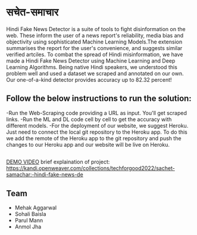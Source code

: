 # सचेत-समाचार
Hindi Fake News Detector is a suite of tools to fight disinformation on the web. These inform the user of a news report's reliability, media bias and objectivity using sophisticated Machine Learning Models.The extension summarises the report for the user's convenience, and suggests similar verified artciles.
To combat the spread of Hindi misinformation, we have made a Hindi Fake News Detector using Machine Learning and Deep Learning Algorithms. Being native Hindi speakers, we understood this problem well and used a dataset we scraped and annotated on our own. Our one-of-a-kind detector provides accuracy up to 82.32 percent!

## Follow the below instructions to run the solution:

-Run the Web-Scraping code providing a URL as input. You'll get scraped links.
-Run the ML and DL code cell by cell to get the accuracy with different models. 
-For the deployment of our website, we suggest Heroku. Just need to connect the local git repository to the Heroku app. To do this we add the remote of the Heroku app to the git repository and push the changes to our Heroku app and our website will be live on Heroku. 
 
 ##
 
[DEMO VIDEO](https://youtu.be/5wdvW-OnuKU)
brief explaination of project:
https://kandi.openweaver.com/collections/techforgood2022/sachet-samachar:-hindi-fake-news-de


## Team
- Mehak Aggarwal
- Sohali Baisla
- Parul Mann
- Anmol Jha
